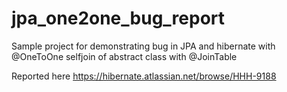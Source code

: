 jpa_one2one_bug_report
======================

Sample project for demonstrating bug in JPA and hibernate  with @OneToOne selfjoin of abstract class with @JoinTable

Reported here https://hibernate.atlassian.net/browse/HHH-9188

